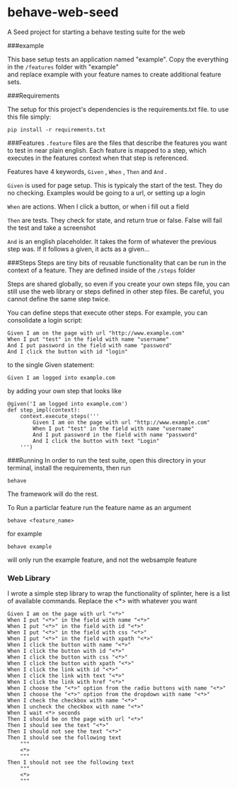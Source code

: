 behave-web-seed
===============

A Seed project for starting a behave testing suite for the web

###example

This base setup tests an application named "example". Copy the everything in the `/features` folder with "example"  
and replace example with your feature names to create additional feature sets.


###Requirements

The setup for this project's dependencies is the requirements.txt file. to use this file simply:

```
pip install -r requirements.txt
```

###Features
`.feature` files are the files that describe the features you want to test in near plain english. Each feature is
mapped to a step, which executes in the features context when that step is referenced.

Features have 4 keywords, `Given` , `When` , `Then` and `And` .

`Given` is used for page setup. This is typicaly the start of the test. They do no checking. Examples would be going to a url,
or setting up a login

`When` are actions. When I click a button, or when i fill out a field

`Then` are tests. They check for state, and return true or false. False will fail the test and take a screenshot

`And` is an english placeholder. It takes the form of whatever the previous step was. If it follows a given, it acts as a given...

###Steps
Steps are tiny bits of reusable functionality that can be run in the context of a feature. They are defined inside of the
`/steps` folder

Steps are shared globally, so even if you create your own steps file, you can still use the web library or steps defined in other
step files. Be careful, you cannot define the same step twice.

You can define steps that execute other steps. For example, you can consolidate a login script:  
```
Given I am on the page with url "http://www.example.com"
When I put "test" in the field with name "username"
And I put password in the field with name "password"
And I click the button with id "login"
```
to the single Given statement:
```
Given I am logged into example.com
```
by adding your own step that looks like
```
@given('I am logged into example.com')
def step_impl(context):
    context.execute_steps('''
        Given I am on the page with url "http://www.example.com"
        When I put "test" in the field with name "username"
        And I put password in the field with name "password"
        And I click the button with text "Login"
    ''')
```

###Running
In order to run the test suite, open this directory in your terminal, install the requirements, then run 

``` 
behave
```

The framework will do the rest.

To Run a particlar feature run the feature name as an argument

```
behave <feature_name>
```
for example
```
behave example
```
will only run the example feature, and not the websample feature

### Web Library
I wrote a simple step library to wrap the functionality of splinter, here is a list of available commands.
Replace the <*> with whatever you want
```
Given I am on the page with url "<*>"
When I put "<*>" in the field with name "<*>"
When I put "<*>" in the field with id "<*>"
When I put "<*>" in the field with css "<*>"
When I put "<*>" in the field with xpath "<*>"
When I click the button with name "<*>"
When I click the button with id "<*>"
When I click the button with css "<*>"
When I click the button with xpath "<*>"
When I click the link with id "<*>"
When I click the link with text "<*>"
When I click the link with href "<*>"
When I choose the "<*>" option from the radio buttons with name "<*>" 
When I choose the "<*>" option from the dropdown with name "<*>" 
When I check the checkbox with name "<*>"
When I uncheck the checkbox with name "<*>"
When I wait <*> seconds
Then I should be on the page with url "<*>"
Then I should see the text "<*>"
Then I should not see the text "<*>"
Then I should see the following text 
    """
    <*>
    """
Then I should not see the following text
    """
    <*>
    """
```
